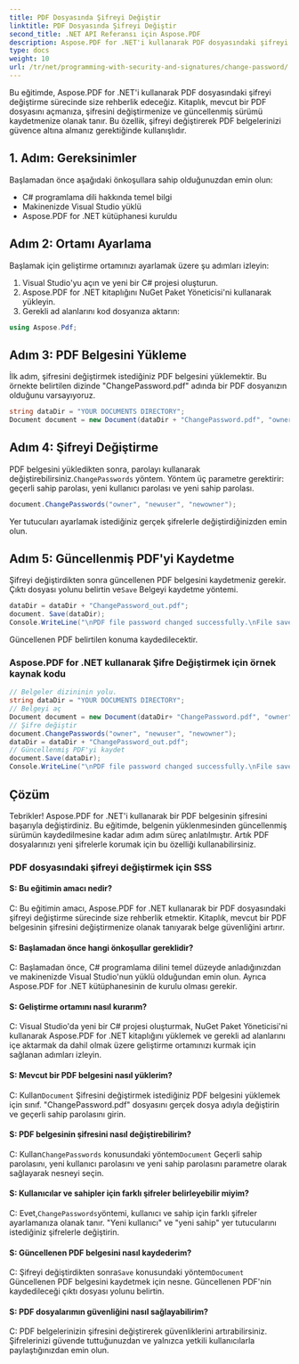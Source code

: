 ```yaml
---
title: PDF Dosyasında Şifreyi Değiştir
linktitle: PDF Dosyasında Şifreyi Değiştir
second_title: .NET API Referansı için Aspose.PDF
description: Aspose.PDF for .NET'i kullanarak PDF dosyasındaki şifreyi nasıl değiştireceğinizi öğrenin.
type: docs
weight: 10
url: /tr/net/programming-with-security-and-signatures/change-password/
---
```

Bu eğitimde, Aspose.PDF for .NET'i kullanarak PDF dosyasındaki şifreyi değiştirme sürecinde size rehberlik edeceğiz. Kitaplık, mevcut bir PDF dosyasını açmanıza, şifresini değiştirmenize ve güncellenmiş sürümü kaydetmenize olanak tanır. Bu özellik, şifreyi değiştirerek PDF belgelerinizi güvence altına almanız gerektiğinde kullanışlıdır.

## 1. Adım: Gereksinimler

Başlamadan önce aşağıdaki önkoşullara sahip olduğunuzdan emin olun:

- C# programlama dili hakkında temel bilgi
- Makinenizde Visual Studio yüklü
- Aspose.PDF for .NET kütüphanesi kuruldu

## Adım 2: Ortamı Ayarlama

Başlamak için geliştirme ortamınızı ayarlamak üzere şu adımları izleyin:

1. Visual Studio'yu açın ve yeni bir C# projesi oluşturun.
2. Aspose.PDF for .NET kitaplığını NuGet Paket Yöneticisi'ni kullanarak yükleyin.
3. Gerekli ad alanlarını kod dosyanıza aktarın:

```csharp
using Aspose.Pdf;
```

## Adım 3: PDF Belgesini Yükleme

İlk adım, şifresini değiştirmek istediğiniz PDF belgesini yüklemektir. Bu örnekte belirtilen dizinde "ChangePassword.pdf" adında bir PDF dosyanızın olduğunu varsayıyoruz.

```csharp
string dataDir = "YOUR DOCUMENTS DIRECTORY";
Document document = new Document(dataDir + "ChangePassword.pdf", "owner");
```

## Adım 4: Şifreyi Değiştirme

 PDF belgesini yükledikten sonra, parolayı kullanarak değiştirebilirsiniz.`ChangePasswords` yöntem. Yöntem üç parametre gerektirir: geçerli sahip parolası, yeni kullanıcı parolası ve yeni sahip parolası.

```csharp
document.ChangePasswords("owner", "newuser", "newowner");
```

Yer tutucuları ayarlamak istediğiniz gerçek şifrelerle değiştirdiğinizden emin olun.

## Adım 5: Güncellenmiş PDF'yi Kaydetme

 Şifreyi değiştirdikten sonra güncellenen PDF belgesini kaydetmeniz gerekir. Çıktı dosyası yolunu belirtin ve`Save` Belgeyi kaydetme yöntemi.

```csharp
dataDir = dataDir + "ChangePassword_out.pdf";
document. Save(dataDir);
Console.WriteLine("\nPDF file password changed successfully.\nFile saved at " + dataDir);
```

Güncellenen PDF belirtilen konuma kaydedilecektir.

### Aspose.PDF for .NET kullanarak Şifre Değiştirmek için örnek kaynak kodu 
```csharp
// Belgeler dizininin yolu.
string dataDir = "YOUR DOCUMENTS DIRECTORY";
// Belgeyi aç
Document document = new Document(dataDir+ "ChangePassword.pdf", "owner");
// Şifre değiştir
document.ChangePasswords("owner", "newuser", "newowner");
dataDir = dataDir + "ChangePassword_out.pdf";
// Güncellenmiş PDF'yi kaydet
document.Save(dataDir);
Console.WriteLine("\nPDF file password changed successfully.\nFile saved at " + dataDir);
```

## Çözüm

Tebrikler! Aspose.PDF for .NET'i kullanarak bir PDF belgesinin şifresini başarıyla değiştirdiniz. Bu eğitimde, belgenin yüklenmesinden güncellenmiş sürümün kaydedilmesine kadar adım adım süreç anlatılmıştır. Artık PDF dosyalarınızı yeni şifrelerle korumak için bu özelliği kullanabilirsiniz.

### PDF dosyasındaki şifreyi değiştirmek için SSS

#### S: Bu eğitimin amacı nedir?

C: Bu eğitimin amacı, Aspose.PDF for .NET kullanarak bir PDF dosyasındaki şifreyi değiştirme sürecinde size rehberlik etmektir. Kitaplık, mevcut bir PDF belgesinin şifresini değiştirmenize olanak tanıyarak belge güvenliğini artırır.

#### S: Başlamadan önce hangi önkoşullar gereklidir?

C: Başlamadan önce, C# programlama dilini temel düzeyde anladığınızdan ve makinenizde Visual Studio'nun yüklü olduğundan emin olun. Ayrıca Aspose.PDF for .NET kütüphanesinin de kurulu olması gerekir.

#### S: Geliştirme ortamını nasıl kurarım?

C: Visual Studio'da yeni bir C# projesi oluşturmak, NuGet Paket Yöneticisi'ni kullanarak Aspose.PDF for .NET kitaplığını yüklemek ve gerekli ad alanlarını içe aktarmak da dahil olmak üzere geliştirme ortamınızı kurmak için sağlanan adımları izleyin.

#### S: Mevcut bir PDF belgesini nasıl yüklerim?

 C: Kullan`Document` Şifresini değiştirmek istediğiniz PDF belgesini yüklemek için sınıf. "ChangePassword.pdf" dosyasını gerçek dosya adıyla değiştirin ve geçerli sahip parolasını girin.

#### S: PDF belgesinin şifresini nasıl değiştirebilirim?

 C: Kullan`ChangePasswords` konusundaki yöntem`Document` Geçerli sahip parolasını, yeni kullanıcı parolasını ve yeni sahip parolasını parametre olarak sağlayarak nesneyi seçin.

#### S: Kullanıcılar ve sahipler için farklı şifreler belirleyebilir miyim?

 C: Evet,`ChangePasswords`yöntemi, kullanıcı ve sahip için farklı şifreler ayarlamanıza olanak tanır. "Yeni kullanıcı" ve "yeni sahip" yer tutucularını istediğiniz şifrelerle değiştirin.

#### S: Güncellenen PDF belgesini nasıl kaydederim?

 C: Şifreyi değiştirdikten sonra`Save` konusundaki yöntem`Document` Güncellenen PDF belgesini kaydetmek için nesne. Güncellenen PDF'nin kaydedileceği çıktı dosyası yolunu belirtin.

#### S: PDF dosyalarımın güvenliğini nasıl sağlayabilirim?

C: PDF belgelerinizin şifresini değiştirerek güvenliklerini artırabilirsiniz. Şifrelerinizi güvende tuttuğunuzdan ve yalnızca yetkili kullanıcılarla paylaştığınızdan emin olun.